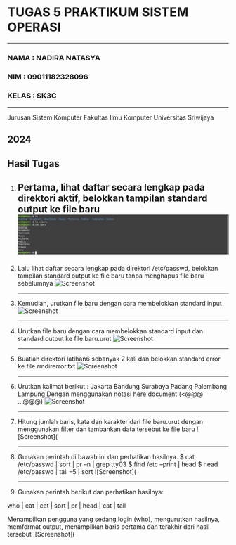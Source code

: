 # TUGAS 5 PRAKTIKUM SISTEM OPERASI
---
### NAMA : NADIRA NATASYA
### NIM : 09011182328096
### KELAS : SK3C
---
Jurusan Sistem Komputer
Fakultas Ilmu Komputer 
Universitas Sriwijaya

2024
---


## Hasil Tugas
1. Pertama, lihat daftar secara lengkap pada direktori aktif, belokkan tampilan standard output ke file baru
   ![Screenshot](https://github.com/NADIRANTS/SISTEM-OPERASI/blob/main/File%20Tugas%205/VirtualBox_NADIRA%20NATASYA_19_09_2024_07_35_20.png)
    ---

2. Lalu lihat daftar secara lengkap pada direktori /etc/passwd, belokkan tampilan standard output ke file baru tanpa menghapus file baru sebelumnya
     ![Screenshot]()

   ---

3. Kemudian, urutkan file baru dengan cara membelokkan standard input
     ![Screenshot]()

   ---

4. Urutkan file baru dengan cara membelokkan standard input dan standard output ke file baru.urut
     ![Screenshot]()

   ---

 5. Buatlah direktori latihan6 sebanyak 2 kali dan belokkan standard error ke file rmdirerror.txt
     ![Screenshot]()

    ---

6. Urutkan kalimat berikut : Jakarta Bandung Surabaya Padang Palembang Lampung Dengan menggunakan notasi here document (<@@@ ...@@@)
     ![Screenshot]()

   ---

7. Hitung jumlah baris, kata dan karakter dari file baru.urut dengan menggunakan filter dan tambahkan data tersebut ke file baru
     ![Screenshot](

   ---

8. Gunakan perintah di bawah ini dan perhatikan hasilnya. $ cat /etc/passwd | sort | pr –n | grep tty03 $ find /etc –print | head $ head /etc/passwd | tail –5 | sort
     ![Screenshot](

   ---

9. Gunakan perintah berikut dan perhatikan hasilnya:

who | cat | cat | sort | pr | head | cat | tail

Menampilkan pengguna yang sedang login (who), mengurutkan hasilnya, memformat output, menampilkan baris pertama dan terakhir dari hasil tersebut
     ![Screenshot](
